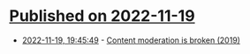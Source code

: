 # [Published on 2022-11-19](index.md)

* [2022-11-19, 19:45:49](https://news.ycombinator.com/item?id=33673863) - [Content moderation is broken (2019)](https://www.eff.org/deeplinks/2019/04/content-moderation-broken-let-us-count-ways)
